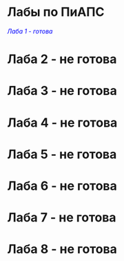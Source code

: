 # Лабы по ПиАПС
<span style="color:blue">*Лаба 1 - готова*</span>
# Лаба 2 - не готова
# Лаба 3 - не готова
# Лаба 4 - не готова
# Лаба 5 - не готова
# Лаба 6 - не готова
# Лаба 7 - не готова
# Лаба 8 - не готова
